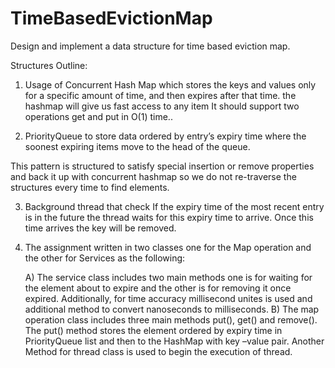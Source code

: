 # TimeBasedEvictionMap
Design and implement a data structure for time based eviction map. 



Structures Outline:

1)	Usage of Concurrent Hash Map which stores the keys and values only for a specific amount of time, and then expires after that time. 
    the hashmap will give us fast access to any item It should support two operations get and put in O(1) time..

2)	PriorityQueue to store data ordered by entry’s expiry time where the soonest expiring items move to the head of the queue.

This pattern is structured to satisfy special insertion or remove properties and back it up with
concurrent hashmap so we do not re-traverse the structures every time to find elements.

3)	Background thread that check If the expiry time of the most recent entry is in the future the thread waits for
    this expiry time to arrive. Once this time arrives the key will be removed.
    
4)	The assignment written in two classes one for the Map operation and the other for Services as the following: 

      A)	The service class includes two main methods one is for waiting for the element about to expire 
          and the other is for removing it once expired. Additionally, for time accuracy millisecond unites
          is used and additional method to convert nanoseconds to milliseconds.
      B)	The map operation class includes three main methods put(), get() and remove().
          The put() method stores the element ordered by expiry time in PriorityQueue list
          and then to the HashMap with key –value pair. Another Method for thread class is used to begin the execution of thread.
